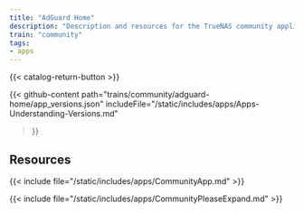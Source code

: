 ```yaml
---
title: "AdGuard Home"
description: "Description and resources for the TrueNAS community application called AdGuard Home."
train: "community"
tags:
- apps
---
```


{{< catalog-return-button >}}

{{< github-content 
    path="trains/community/adguard-home/app_versions.json"
	includeFile="/static/includes/apps/Apps-Understanding-Versions.md"
>}}

## Resources

{{< include file="/static/includes/apps/CommunityApp.md" >}}

{{< include file="/static/includes/apps/CommunityPleaseExpand.md" >}}

<!--
<div class="docs-sections">

{{< doc-card title="<appname> Deployments" link="/resources/"
descr="How to deploy and configure the <appname> app." >}}

</div>
-->

